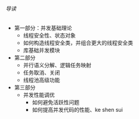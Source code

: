 ###### 导读

* 第一部分：并发基础理论
  * 线程安全性、状态对象
  * 如何构造线程安全类，并组合更大的线程安全类
  * 库基础并发模块
* 第二部分
  * 并行语义分解、逻辑任务映射
  * 任务取消、关闭
  * 线程池高级功能
* 第三部分
  * 并发性能调优
    * 如何避免活跃性问题
    * 如何提高并发代码的性能、ke shen sui